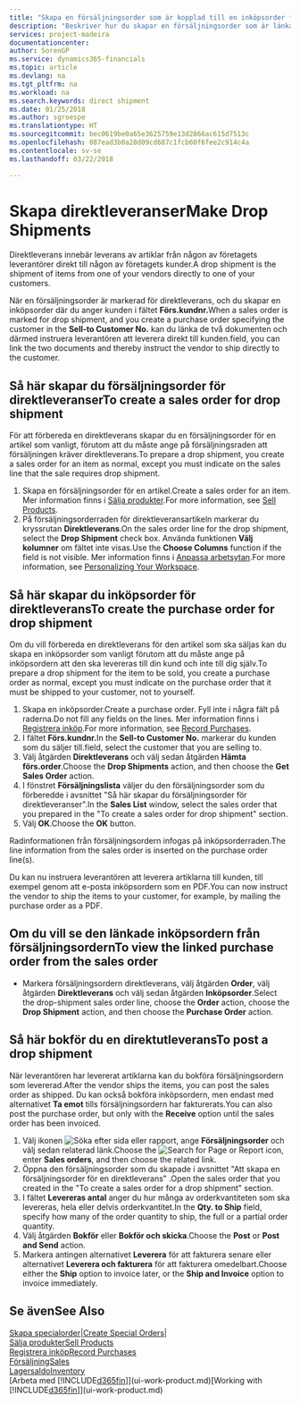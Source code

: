 ```yaml
---
title: "Skapa en försäljningsorder som är kopplad till en inköpsorder för en direktleverans | Microsoft Docs"
description: "Beskriver hur du skapar en försäljningsorder som är länkad till en inköpsorder för att tillåta leverans direkt från leverantören till kunden."
services: project-madeira
documentationcenter: 
author: SorenGP
ms.service: dynamics365-financials
ms.topic: article
ms.devlang: na
ms.tgt_pltfrm: na
ms.workload: na
ms.search.keywords: direct shipment
ms.date: 01/25/2018
ms.author: sgroespe
ms.translationtype: HT
ms.sourcegitcommit: bec0619be0a65e3625759e13d2866ac615d7513c
ms.openlocfilehash: 087ead3b0a28d09cd687c1fcb60f6fee2c914c4a
ms.contentlocale: sv-se
ms.lasthandoff: 03/22/2018

---
```

# <a name="make-drop-shipments"></a><span data-ttu-id="43ce9-103">Skapa direktleveranser</span><span class="sxs-lookup"><span data-stu-id="43ce9-103">Make Drop Shipments</span></span>
<span data-ttu-id="43ce9-104">Direktleverans innebär leverans av artiklar från någon av företagets leverantörer direkt till någon av företagets kunder.</span><span class="sxs-lookup"><span data-stu-id="43ce9-104">A drop shipment is the shipment of items from one of your vendors directly to one of your customers.</span></span>

<span data-ttu-id="43ce9-105">När en försäljningsorder är markerad för direktleverans, och du skapar en inköpsorder där du anger kunden i fältet **Förs.kundnr.**</span><span class="sxs-lookup"><span data-stu-id="43ce9-105">When a sales order is marked for drop shipment, and you create a purchase order specifying the customer in the **Sell-to Customer No.**</span></span> <span data-ttu-id="43ce9-106">kan du länka de två dokumenten och därmed instruera leverantören att leverera direkt till kunden.</span><span class="sxs-lookup"><span data-stu-id="43ce9-106">field, you can link the two documents and thereby instruct the vendor to ship directly to the customer.</span></span>

## <a name="to-create-a-sales-order-for-drop-shipment"></a><span data-ttu-id="43ce9-107">Så här skapar du försäljningsorder för direktleveranser</span><span class="sxs-lookup"><span data-stu-id="43ce9-107">To create a sales order for drop shipment</span></span>
<span data-ttu-id="43ce9-108">För att förbereda en direktleverans skapar du en försäljningsorder för en artikel som vanligt, förutom att du måste ange på försäljningsraden att försäljningen kräver direktleverans.</span><span class="sxs-lookup"><span data-stu-id="43ce9-108">To prepare a drop shipment, you create a sales order for an item as normal, except you must indicate on the sales line that the sale requires drop shipment.</span></span>

1. <span data-ttu-id="43ce9-109">Skapa en försäljningsorder för en artikel.</span><span class="sxs-lookup"><span data-stu-id="43ce9-109">Create a sales order for an item.</span></span> <span data-ttu-id="43ce9-110">Mer information finns i [Sälja produkter](sales-how-sell-products.md).</span><span class="sxs-lookup"><span data-stu-id="43ce9-110">For more information, see [Sell Products](sales-how-sell-products.md).</span></span>
2. <span data-ttu-id="43ce9-111">På försäljningsorderraden för direktleveransartikeln markerar du kryssrutan **Direktleverans**.</span><span class="sxs-lookup"><span data-stu-id="43ce9-111">On the sales order line for the drop shipment, select the **Drop Shipment** check box.</span></span> <span data-ttu-id="43ce9-112">Använda funktionen **Välj kolumner** om fältet inte visas.</span><span class="sxs-lookup"><span data-stu-id="43ce9-112">Use the **Choose Columns** function if the field is not visible.</span></span> <span data-ttu-id="43ce9-113">Mer information finns i [Anpassa arbetsytan](ui-personalization-user.md).</span><span class="sxs-lookup"><span data-stu-id="43ce9-113">For more information, see [Personalizing Your Workspace](ui-personalization-user.md).</span></span>

## <a name="to-create-the-purchase-order-for-drop-shipment"></a><span data-ttu-id="43ce9-114">Så här skapar du inköpsorder för direktleverans</span><span class="sxs-lookup"><span data-stu-id="43ce9-114">To create the purchase order for drop shipment</span></span>
<span data-ttu-id="43ce9-115">Om du vill förbereda en direktleverans för den artikel som ska säljas kan du skapa en inköpsorder som vanligt förutom att du måste ange på inköpsordern att den ska levereras till din kund och inte till dig själv.</span><span class="sxs-lookup"><span data-stu-id="43ce9-115">To prepare a drop shipment for the item to be sold, you create a purchase order as normal, except you must indicate on the purchase order that it must be shipped to your customer, not to yourself.</span></span>

1. <span data-ttu-id="43ce9-116">Skapa en inköpsorder.</span><span class="sxs-lookup"><span data-stu-id="43ce9-116">Create a purchase order.</span></span> <span data-ttu-id="43ce9-117">Fyll inte i några fält på raderna.</span><span class="sxs-lookup"><span data-stu-id="43ce9-117">Do not fill any fields on the lines.</span></span> <span data-ttu-id="43ce9-118">Mer information finns i [Registrera inköp](purchasing-how-record-purchases.md).</span><span class="sxs-lookup"><span data-stu-id="43ce9-118">For more information, see [Record Purchases](purchasing-how-record-purchases.md).</span></span>
2. <span data-ttu-id="43ce9-119">I fältet **Förs.kundnr.**</span><span class="sxs-lookup"><span data-stu-id="43ce9-119">In the **Sell-to Customer No.**</span></span> <span data-ttu-id="43ce9-120">markerar du kunden som du säljer till.</span><span class="sxs-lookup"><span data-stu-id="43ce9-120">field, select the customer that you are selling to.</span></span>
3. <span data-ttu-id="43ce9-121">Välj åtgärden **Direktleverans** och välj sedan åtgärden **Hämta förs.order**.</span><span class="sxs-lookup"><span data-stu-id="43ce9-121">Choose the **Drop Shipments** action, and then choose the **Get Sales Order** action.</span></span>
4. <span data-ttu-id="43ce9-122">I fönstret **Försäljningslista** väljer du den försäljningsorder som du förberedde i avsnittet "Så här skapar du försäljningsorder för direktleveranser".</span><span class="sxs-lookup"><span data-stu-id="43ce9-122">In the **Sales List** window, select the sales order that you prepared in the "To create a sales order for drop shipment" section.</span></span>
5. <span data-ttu-id="43ce9-123">Välj **OK**.</span><span class="sxs-lookup"><span data-stu-id="43ce9-123">Choose the **OK** button.</span></span>

<span data-ttu-id="43ce9-124">Radinformationen från försäljningsordern infogas på inköpsorderraden.</span><span class="sxs-lookup"><span data-stu-id="43ce9-124">The line information from the sales order is inserted on the purchase order line(s).</span></span>

<span data-ttu-id="43ce9-125">Du kan nu instruera leverantören att leverera artiklarna till kunden, till exempel genom att e-posta inköpsordern som en PDF.</span><span class="sxs-lookup"><span data-stu-id="43ce9-125">You can now instruct the vendor to ship the items to your customer, for example, by mailing the purchase order as a PDF.</span></span>     

## <a name="to-view-the-linked-purchase-order-from-the-sales-order"></a><span data-ttu-id="43ce9-126">Om du vill se den länkade inköpsordern från försäljningsordern</span><span class="sxs-lookup"><span data-stu-id="43ce9-126">To view the linked purchase order from the sales order</span></span>
* <span data-ttu-id="43ce9-127">Markera försäljningsordern direktleverans, välj åtgärden **Order**, välj åtgärden **Direktleverans** och välj sedan åtgärden **Inköpsorder**.</span><span class="sxs-lookup"><span data-stu-id="43ce9-127">Select the drop-shipment sales order line, choose the **Order** action, choose the **Drop Shipment** action, and then choose the **Purchase Order** action.</span></span>

## <a name="to-post-a-drop-shipment"></a><span data-ttu-id="43ce9-128">Så här bokför du en direktutleverans</span><span class="sxs-lookup"><span data-stu-id="43ce9-128">To post a drop shipment</span></span>
<span data-ttu-id="43ce9-129">När leverantören har levererat artiklarna kan du bokföra försäljningsordern som levererad.</span><span class="sxs-lookup"><span data-stu-id="43ce9-129">After the vendor ships the items, you can post the sales order as shipped.</span></span> <span data-ttu-id="43ce9-130">Du kan också bokföra inköpsordern, men endast med alternativet **Ta emot** tills försäljningsordern har fakturerats.</span><span class="sxs-lookup"><span data-stu-id="43ce9-130">You can also post the purchase order, but only with the **Receive** option until the sales order has been invoiced.</span></span>

1. <span data-ttu-id="43ce9-131">Välj ikonen ![Söka efter sida eller rapport](media/ui-search/search_small.png "Ikonen Söka efter sida eller rapport"), ange **Försäljningsorder** och välj sedan relaterad länk.</span><span class="sxs-lookup"><span data-stu-id="43ce9-131">Choose the ![Search for Page or Report](media/ui-search/search_small.png "Search for Page or Report icon") icon, enter **Sales orders**, and then choose the related link.</span></span>
2. <span data-ttu-id="43ce9-132">Öppna den försäljningsorder som du skapade i avsnittet "Att skapa en försäljningsorder för en direktleverans" .</span><span class="sxs-lookup"><span data-stu-id="43ce9-132">Open the sales order that you created in the "To create a sales order for a drop shipment" section.</span></span>
3. <span data-ttu-id="43ce9-133">I fältet **Levereras antal** anger du hur många av orderkvantiteten som ska levereras, hela eller delvis orderkvantitet.</span><span class="sxs-lookup"><span data-stu-id="43ce9-133">In the **Qty. to Ship** field, specify how many of the order quantity to ship, the full or a partial order quantity.</span></span>
4. <span data-ttu-id="43ce9-134">Välj åtgärden **Bokför** eller **Bokför och skicka**.</span><span class="sxs-lookup"><span data-stu-id="43ce9-134">Choose the **Post** or **Post and Send** action.</span></span>
5. <span data-ttu-id="43ce9-135">Markera antingen alternativet **Leverera** för att fakturera senare eller alternativet **Leverera och fakturera** för att fakturera omedelbart.</span><span class="sxs-lookup"><span data-stu-id="43ce9-135">Choose either the **Ship** option to invoice later, or the **Ship and Invoice** option to invoice immediately.</span></span>

## <a name="see-also"></a><span data-ttu-id="43ce9-136">Se även</span><span class="sxs-lookup"><span data-stu-id="43ce9-136">See Also</span></span>
<span data-ttu-id="43ce9-137">[Skapa specialorder](sales-how-to-create-special-orders.md)|</span><span class="sxs-lookup"><span data-stu-id="43ce9-137">[Create Special Orders](sales-how-to-create-special-orders.md)|</span></span>  
[<span data-ttu-id="43ce9-138">Sälja produkter</span><span class="sxs-lookup"><span data-stu-id="43ce9-138">Sell Products</span></span>](sales-how-sell-products.md)  
[<span data-ttu-id="43ce9-139">Registrera inköp</span><span class="sxs-lookup"><span data-stu-id="43ce9-139">Record Purchases</span></span>](purchasing-how-record-purchases.md)  
[<span data-ttu-id="43ce9-140">Försäljning</span><span class="sxs-lookup"><span data-stu-id="43ce9-140">Sales</span></span>](sales-manage-sales.md)  
[<span data-ttu-id="43ce9-141">Lagersaldo</span><span class="sxs-lookup"><span data-stu-id="43ce9-141">Inventory</span></span>](inventory-manage-inventory.md)  
<span data-ttu-id="43ce9-142">[Arbeta med [!INCLUDE[d365fin](includes/d365fin_md.md)]](ui-work-product.md)</span><span class="sxs-lookup"><span data-stu-id="43ce9-142">[Working with [!INCLUDE[d365fin](includes/d365fin_md.md)]](ui-work-product.md)</span></span>

